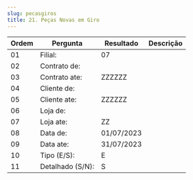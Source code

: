 ```yaml
---
slug: pecasgiros
title: 21. Peças Novas em Giro
---
```


Ordem | Pergunta | Resultado | Descrição
----- | -------- | --------- | ---------
01    |Filial: |07 |
02    |Contrato de: | |
03    |Contrato ate: |ZZZZZZ |
04    |Cliente de: | |
05    |Cliente ate: |ZZZZZZ |
06    |Loja de: | |
07    |Loja ate: |ZZ |
08    |Data de: |01/07/2023 |
09    |Data ate: |31/07/2023 |
10    |Tipo (E/S): |E |
11    |Detalhado (S/N): |S |
